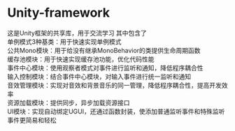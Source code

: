 # Unity-framework
这是Unity框架的共享库，用于交流学习
其中包含了  
单例模式3种基类：用于快速实现单例模式  
公共Mono模块：用于给没有继承MonoBehavior的类提供生命周期函数  
缓存池模块：用于快速实现缓存池功能，优化代码性能  
事件中心模块：使用观察者模式对事件进行监听和通知，降低程序耦合性  
输入控制模块：结合事件中心模块，对输入事件进行统一监听和通知  
音效管理模块：实现对音效和背景音乐的同一管理，降低程序耦合性，提高开发效率  
资源加载模块：提供同步，异步加载资源接口  
UI模块：实现自动绑定UGUI，还通过函数封装，使添加普通监听事件和特殊监听事件更简易和轻松  
